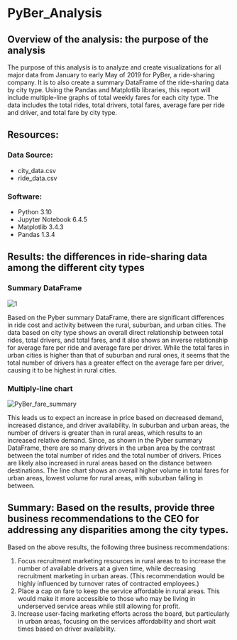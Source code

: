 # PyBer_Analysis
## Overview of the analysis: the purpose of the analysis
The purpose of this analysis is to analyze and create visualizations for all major data from January to early May of 2019 for PyBer, a ride-sharing company. It is to also create a summary DataFrame of the ride-sharing data by city type. Using the Pandas and Matplotlib libraries, this report will include multiple-line graphs of total weekly fares for each city type. The data includes the total rides, total drivers, total fares, average fare per ride and driver, and total fare by city type.

## Resources:
### Data Source:
- city_data.csv
- ride_data.csv

### Software:
- Python 3.10
- Jupyter Notebook 6.4.5
- Matplotlib 3.4.3
- Pandas 1.3.4

## Results: the differences in ride-sharing data among the different city types
### Summary DataFrame
![1](https://user-images.githubusercontent.com/33900637/146473771-45483611-61a3-4124-b589-f6eb3fa65a78.png)

Based on the Pyber summary DataFrame, there are significant differences in ride cost and activity between the rural, suburban, and urban cities. The data based on city type shows an overall direct relationship between total rides, total drivers, and total fares, and it also shows an inverse relationship for average fare per ride and average fare per driver. While the total fares in urban cities is higher than that of suburban and rural ones, it seems that the total number of drivers has a greater effect on the average fare per driver, causing it to be highest in rural cities.

### Multiply-line chart 
![PyBer_fare_summary](https://user-images.githubusercontent.com/33900637/146473790-adc293ae-0a11-40d4-828d-51f05baa89da.png)

This leads us to expect an increase in price based on decreased demand, increased distance, and driver availability. In suburban and urban areas, the number of drivers is greater than in rural areas, which results to an increased relative demand. Since, as shown in the Pyber summary DataFrame, there are so many drivers in the urban area by the contrast between the total number of rides and the total number of drivers. Prices are likely also increased in rural areas based on the distance between destinations. The line chart shows an overall higher volume in total fares for urban areas, lowest volume for rural areas, with suburban falling in between.

## Summary: Based on the results, provide three business recommendations to the CEO for addressing any disparities among the city types.
Based on the above results, the following three business recommendations:
1. Focus recruitment marketing resources in rural areas to to increase the number of available drivers at a given time, while decreasing recruitment marketing in urban areas. (This recommendation would be highly influenced by turnover rates of contracted employees.)
2. Place a cap on fare to keep the service affordable in rural areas. This would make it more accessible to those who may be living in underserved service areas while still allowing for profit.
3. Increase user-facing marketing efforts across the board, but particularly in urban areas, focusing on the services affordability and short wait times based on driver availability.
